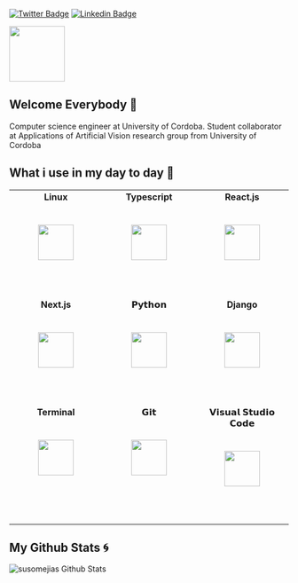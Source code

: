 [![Twitter Badge](https://img.shields.io/badge/-@i62lucoc-1ca0f1?style=flat-square&labelColor=1ca0f1&logo=twitter&logoColor=white&link=https://twitter.com/i62lucoc)](https://twitter.com/i62lucoc)
[![Linkedin Badge](https://img.shields.io/badge/carlosluquecordoba-blue?style=flat-square&logo=Linkedin&logoColor=white&link=https://www.linkedin.com/in/carlosluquecordoba)](https://www.linkedin.com/in/carlosluquecordoba)

<img height="100px" src="https://cdn.svgporn.com/logos/github-icon.svg">

## Welcome Everybody 👋
Computer science engineer at University of Cordoba. Student collaborator at Applications of Artificial Vision research group from University of Cordoba

## What i use in my day to day :rocket:

<table>
  <tbody>
    <tr valign="top">
      <td width="25%" align="center" style="padding-bottom:3rem">
          <span><b>Linux</b></span><br/><br/><br/>
        <img height="64px" src="https://cdn.svgporn.com/logos/linux-tux.svg">
        <br/><br/>
      </td>
      <td width="25%" align="center" style="padding-bottom:3rem">
          <span><b>Typescript</b></span><br/><br/><br/>
        <img height="64px" src="https://cdn.svgporn.com/logos/typescript-icon.svg">
        <br/><br/>
      </td>
      <td width="25%" align="center" style="padding-bottom:3rem">
          <span><b>React.js</b></span><br/><br/><br/>
        <img height="64px" src="https://cdn.svgporn.com/logos/react.svg">
        <br/><br/>
      </td>
    </tr>
    <tr valign="top">
      <td width="25%" align="center" style="padding-bottom:3rem">
          <span><b>Next.js</b></span><br/><br/><br/>
         <img height="64px" src="https://cdn.svgporn.com/logos/nextjs.svg">
         <br/><br/>
      </td>
      <td width="25%" align="center" style="padding-bottom:3rem">
        <span>𝗣𝘆𝘁𝗵𝗼𝗻</span><br/><br/><br/>
        <img height="64px" src="https://cdn.svgporn.com/logos/python.svg">
        <br/><br/>
      </td>
        <td width="25%" align="center" style="padding-bottom:3rem">
            <span><b>Django</b></span><br/><br/><br/>
        <img height="64px" src="https://cdn.svgporn.com/logos/django.svg">
        <br/><br/>
      </td>
    </tr>
    <tr valign="top">
      <td width="25%" align="center" style="padding-bottom:3rem">
          <span><b>Terminal</b></span><br/><br/><br/>
         <img height="64px" src="https://cdn.svgporn.com/logos/terminal.svg">
         <br/><br/>
      </td>
      <td width="25%" align="center" style="padding-bottom:3rem">
        <span>𝗚𝗶𝘁</span><br/><br/><br/>
        <img height="64px" src="https://cdn.svgporn.com/logos/git-icon.svg">
        <br/><br/>
      </td>
      <td width="25%" align="center" style="padding-bottom:3rem">
        <span>𝗩𝗶𝘀𝘂𝗮𝗹 𝗦𝘁𝘂𝗱𝗶𝗼 𝗖𝗼𝗱𝗲</span><br/><br/><br/>
        <img height="64px" src="https://cdn.svgporn.com/logos/visual-studio-code.svg">
        <br/><br/>
      </td>
    </tr>
  </tbody>
</table>

## My Github Stats :cyclone:

![susomejias Github Stats](https://github-readme-stats.vercel.app/api?username=i62lucoc&show_icons=true&hide_border=true&hide=issues&count_private=true&theme=merko&bg_color=FFF&text_color=455a64&hide_title=true&line_height=40)

<!--
**i62lucoc/i62lucoc** is a ✨ _special_ ✨ repository because its `README.md` (this file) appears on your GitHub profile.


-->
